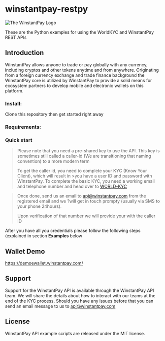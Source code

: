 # winstantpay-restpy

![The WinstantPay Logo](https://www.winstantpay.com/imgs/logo-78.png "The WinstantPay Logo")

These are the Python examples for using the WorldKYC and WinstantPay REST APIs


## Introduction

WinstantPay allows anyone to trade or pay globally with any currency, including cryptos and other tokens anytime and from anywhere. Originating from a foreign currency exchange and trade finance background the WinstantPay core is utilized by WinstantPay to provide a solid means for ecosystem partners to develop mobile and electronic wallets on this platform. 

### Install: ###
Clone this repository then get started right away
### Requirements: ###


### Quick start

>Please note that you need a pre-shared key to use the API. 
>This key is sometimes still called a caller-id (We are transitioning that naming convention) to a more modern term
>
>To get the caller id, you need to complete your KYC (Know Your Client), which will result in >you have a user ID and password with WinstantPay. 
>To complete the basic KYC, you need a working email and telephone number and head over to [WORLD-KYC](https://winstantpay.worldkyc.com/)

>Once done, send us an email to <api@winstantpay.com> from the registered email and we ?will get in touch prompty (usually via SMS to your phone 24hours).
>
>Upon verification of that number we will provide your with the caller ID

After you have all you credentials please follow the following steps (explained in section **Examples** below

## Wallet Demo

https://demoewallet.winstantpay.com/

## Support

Support for the WinstantPay API is available through the WinstantPay API team. We will share the details about how to interact with our teams at the end of the KYC process.  Should you have any issues before that you can send an email message to us to <api@winstantpay.com>

## License

WinstantPay API example scripts are released under the MIT license.




